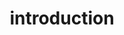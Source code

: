 --- 
layout: intro
title: introduction
permalink: "/modules/introduction/"
video: CaseStudy1-HHsmall.mp4
background: intro.jpeg

objectives:
  - objective: Learners will analyze the components of primary health care
    application: Identifies differences between community heath settings and acute/residential practice settings

  - objective: Learners will differentiate between hazards and risks and potential mitigation strategies
    application: Adapts nursing practice to address unique health care needs of diverse HH clients.
    
  - objective: Learners will identify diverse practice settings
    application: Provides professional safe, competent, and ethical care when working autonomously or with multiples stakeholders in home/community setting.

  - objective: Learners will reflect on the role of the community health nurse, their role within the interprofessional team and ways of team communication
    application: Demonstrates the ability to focus on providing care in multiple home environments and settings with potential for multiples distractions and interruptions (e.g. noisy, multiples family members interrupting, pets, other hazards).

cases:
  - name: Call of Nature
    image: toilet.jpg
    url: call-of-nature
  - name: Bereaved
    image: breieved.jpg
    url: bereaved
  - name: Vebal Abuse
    image: verbalabuse.jpg
    url: vebal-abuse
  - name: Burnt Out
    image: burnout.jpg
    url: burnt-out

more:
  - title: Introduction
    image: modules/pcc/more-on-topic/HolisticCare2.jpg
    url: intro
  - title: Community Health
    image: modules/pcc/more-on-topic/CareoftheOlderAdult.jpg
    url: clinicians
  - title: Environment
    image: modules/pcc/more-on-topic/ManagingChronicConditions.jpg
    url: environment
  - title: Hand Hygiene
    image: modules/pcc/more-on-topic/CarePlanning.jpg
    url: care
  - title: Deliverables
    image: modules/pcc/more-on-topic/Deliverable.jpg
    url: deliverables
---